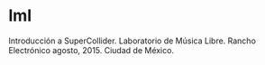 # lml
Introducción a SuperCollider.
Laboratorio de Música Libre.
Rancho Electrónico agosto, 2015.
Ciudad de México.
